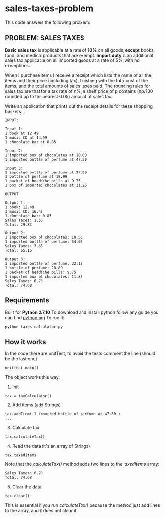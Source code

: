 # sales-taxes-problem
This code answers the following problem:

## PROBLEM: SALES TAXES

**Basic sales tax** is applicable at a rate of **10%** on all goods, **except** books, food, and medical products that are exempt. **Import duty** is an additional sales tax applicable on all imported goods at a rate of 5%, with no exemptions.

When I purchase items I receive a receipt which lists the name of all the items and their price (including tax), finishing with the total cost of the items, and the total amounts of sales taxes paid. The rounding rules for sales tax are that for a tax rate of n%, a shelf price of p contains (np/100 rounded up to the nearest 0.05) amount of sales tax.

Write an application that prints out the receipt details for these shopping baskets...

```
INPUT:

Input 1:
1 book at 12.49
1 music CD at 14.99
1 chocolate bar at 0.85

Input 2:
1 imported box of chocolates at 10.00
1 imported bottle of perfume at 47.50

Input 3:
1 imported bottle of perfume at 27.99
1 bottle of perfume at 18.99
1 packet of headache pills at 9.75
1 box of imported chocolates at 11.25

OUTPUT

Output 1:
1 book: 12.49
1 music CD: 16.49
1 chocolate bar: 0.85
Sales Taxes: 1.50
Total: 29.83

Output 2:
1 imported box of chocolates: 10.50
1 imported bottle of perfume: 54.65
Sales Taxes: 7.65
Total: 65.15

Output 3:
1 imported bottle of perfume: 32.19
1 bottle of perfume: 20.89
1 packet of headache pills: 9.75
1 imported box of chocolates: 11.85
Sales Taxes: 6.70
Total: 74.68
```

## Requirements
Built for **Python 2.7.10**
To download and install python follow any guide you can find
[python.org](https://www.python.org/download/releases/2.7/)
To run it:
```
python taxes-calculator.py
```

## How it works
In the code there are unitTest, to avoid the tests comment the line (should be the last one)
```
unittest.main()
```

The object works this way:
1. Init
```
tax = taxCalculator()
```
2. Add items (add Strings)
```
tax.addItem('1 imported bottle of perfume at 47.50')
...
```
3. Calculate tax
```
tax.calculateTax()
```
4. Read the data (it's an array of Strings)
```
tax.taxedItems
```
Note that the *calculateTax()* method adds two lines to the *taxedItems* array:
```
Sales Taxes: 6.70
Total: 74.68
```
5. Clear the data
```
tax.clear()
```
This is essential if you run *calculateTax()* because the method just add lines to the array, and it does not clear it